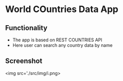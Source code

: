 # World COuntries Data App

## Functionality
* The app is based on  REST COUNTRIES API
* Here user can search any country data by name

## Screenshot
<img src='./src/img/i.png>